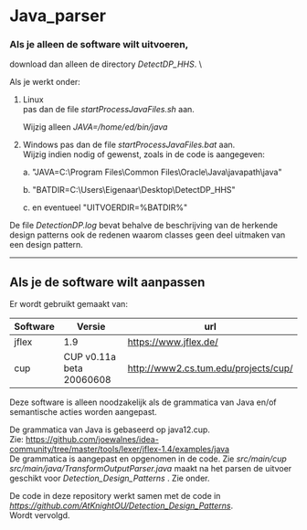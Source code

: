 # Java_parser

### Als je alleen de software wilt uitvoeren,
download dan alleen de directory 
*DetectDP_HHS*.
\

Als je werkt onder:
1. Linux   
   pas dan de file *startProcessJavaFiles.sh* aan.
   
   Wijzig alleen  *JAVA=/home/ed/bin/java*
2. Windows
   pas dan de file *startProcessJavaFiles.bat* aan.
   \
   Wijzig indien nodig of gewenst, zoals in de code is aangegeven:
   
   a. "JAVA=C:\Program Files\Common Files\Oracle\Java\javapath\java"
   
   b. "BATDIR=C:\Users\Eigenaar\Desktop\DetectDP_HHS"
   
   c. en eventueel "UITVOERDIR=%BATDIR%"
   
De file *DetectionDP.log* bevat behalve de beschrijving van de herkende design patterns
ook de redenen waarom classes geen deel uitmaken van een design pattern.

***


## Als je de software wilt aanpassen


Er wordt gebruikt gemaakt van:

| Software | Versie | url                                                   |
|----------|--------|-------------------------------------------------------|
| jflex    | 1.9    |https://www.jflex.de/                                  |
| cup      |CUP v0.11a beta 20060608 | http://www2.cs.tum.edu/projects/cup/ |


Deze software is alleen noodzakelijk als de grammatica van Java en/of semantische acties worden aangepast.

De grammatica van Java is gebaseerd op java12.cup.                                  
Zie: https://github.com/joewalnes/idea-community/tree/master/tools/lexer/jflex-1.4/examples/java
\
De grammatica is aangepast en opgenomen in de code.
Zie *src/main/cup*
\
*src/main/java/TransformOutputParser.java* maakt na het parsen de uitvoer geschikt voor 
*Detection_Design_Patterns* . Zie onder.

De code in deze repository werkt samen met de code in 
\
*https://github.com/AtKnightOU/Detection_Design_Patterns*.
\
Wordt vervolgd.
